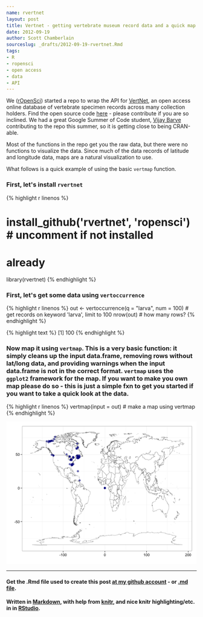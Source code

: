 ```yaml
---
name: rvertnet
layout: post
title: Vertnet - getting vertebrate museum record data and a quick map
date: 2012-09-19
author: Scott Chamberlain
sourceslug: _drafts/2012-09-19-rvertnet.Rmd
tags: 
- R
- ropensci
- open access
- data
- API
---
```


We ([rOpenSci](http://ropensci.org/)) started a repo to wrap the API for [VertNet](http://vertnet.org/index.php), an open access online database of vertebrate specimen records across many collection holders. Find the open source code [here](https://github.com/ropensci/rvertnet) - please contribute if you are so inclined.  We had a great Google Summer of Code student, [Vijay Barve](http://vijaybarve.wordpress.com/) contributing to the repo this summer, so it is getting close to being CRAN-able. 

Most of the functions in the repo get you the raw data, but there were no functions to visualize the data.  Since much of the data records of latitude and longitude data, maps are a natural visualization to use.  

What follows is a quick example of using the basic `vertmap` function.

### First, let's install `rvertnet`

{% highlight r linenos %}
# install_github('rvertnet', 'ropensci') # uncomment if not installed
# already
library(rvertnet)
{% endhighlight %}


### First, let's get some data using `vertoccurrence`

{% highlight r linenos %}
out <- vertoccurrence(q = "larva", num = 100)  # get records on keyword 'larva', limit to 100
nrow(out)  # how many rows?
{% endhighlight %}



{% highlight text %}
[1] 100
{% endhighlight %}


### Now map it using `vertmap`.  This is a very basic function: it simply cleans up the input data.frame, removing rows without lat/long data, and providing warnings when the input data.frame is not in the correct format.  `vertmap` uses the `ggplot2` framework for the map.  If you want to make you own map please do so -  this is just a simple fxn to get you started if you want to take a quick look at the data. 

{% highlight r linenos %}
vertmap(input = out)  # make a map using vertmap
{% endhighlight %}

![center](/public/img/vertmap.png) 


*********
#### Get the .Rmd file used to create this post [at my github account](https://github.com/sckott/sckott.github.com/tree/master/_drafts/2012-09-19-rvertnet.Rmd) - or [.md file](https://github.com/sckott/sckott.github.com/tree/master/_posts/2012-09-19-rvertnet.md).

#### Written in [Markdown](http://daringfireball.net/projects/markdown/), with help from [knitr](http://yihui.name/knitr/), and nice knitr highlighting/etc. in in [RStudio](http://rstudio.org/).
